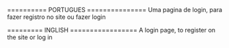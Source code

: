 ========== PORTUGUES ===============
Uma pagina de login, para fazer registro no site ou fazer login 



========= INGLISH ================= 
A login page, to register on the site or log in
